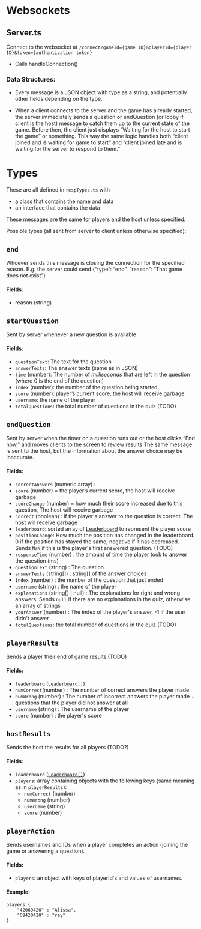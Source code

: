 # Websockets

## Server.ts
Connect to the websocket at `/connect?gameId={game ID}&playerId={player ID}&token={authentication token}`
- Calls handleConnection()

### Data Structures:

- Every message is a JSON object with type as a string, and potentially other fields depending on the type.

- When a client connects to the server and the game has already started, the server immediately sends a question or endQuestion (or lobby if client is the host) message to catch them up to the current state of the game. Before then, the client just displays “Waiting for the host to start the game” or something. This way the same logic handles both “client joined and is waiting for game to start” and “client joined late and is waiting for the server to respond to them.”


# Types

These are all defined in `respTypes.ts` with 
- a class that contains the name and data
- an interface that contains the data

These messages are the same for players and the host unless specified.

Possible types (all sent from server to client unless otherwise specified):


## `end`

Whoever sends this message is closing the connection for the specified reason. E.g. the server could send {“type”: “end”, “reason”: “That game does not exist”}

#### Fields: 
- reason (string)

## `startQuestion`

Sent by server whenever a new question is available

#### Fields: 
- `questionText`: The text for the question
- `answerTexts`: The answer texts (same as in JSON)
- `time` (number): The number of *milliseconds* that are left in the question (where 0 is the end of the question)
- `index` (number): the number of the question being started.
- `score` (number): player’s current score, the host will receive garbage
- `username`: the name of the player
- `totalQuestions`: the total number of questions in the quiz (TODO)


## `endQuestion`

Sent by server when the timer on a question runs out or the host clicks “End now,” and moves clients to the screen to review results
The same message is sent to the host, but the information about the answer choice may be inaccurate. 

#### Fields: 
- `correctAnswers` (numeric array) : 
- `score` (number) = the player’s current score, the host will receive garbage
- `scoreChange` (number) = how much their score increased due to this question, The host will receive garbage
- `correct` (boolean) : if the player's answer to the question is correct. The host will receive garbage
- `leaderboard`: sorted array of [Leaderboard](host-http.md#leaderboard) to represent the player score
- `positionChange`: How much the position has changed in the leaderboard. 0 if the position has stayed the same, negative if it has decreased. Sends `NaN` if this is the player's first answered question. (TODO)
- `responseTime` (number) : the amount of time the player took to answer the question (ms)
- `questionText` (string) : The question
- `answerTexts` (string[]) : string[] of the answer choices
- `index` (number) : the number of the question that just ended
- `username` (string) : the name of the player
- `explanations` (string[] | null) : The explanations for right and wrong answers. 
        Sends `null` if there are no explanations in the quiz, otherwise an array of strings
- `yourAnswer` (number) : The index of the player's answer, -1 if the user didn't answer
- `totalQuestions`: the total number of questions in the quiz (TODO)

## `playerResults`
Sends a player their end of game results (TODO)

#### Fields:
- `leaderboard` ([`Leaderboard[]`](host-http.md#leaderboard))
- `numCorrect`(number) : The number of correct answers the player made
- `numWrong` (number) : The number of incorrect answers the player made + questions that the player did not answer at all
- `username` (string) : The username of the player
- `score` (number) : the player's score

## `hostResults`
Sends the host the results for all players (TODO?)

#### Fields:
- `leaderboard` ([`Leaderboard[]`](host-http.md#leaderboard))
- `players`: array containing objects with the following keys (same meaning as in `playerResults`):
    - `numCorrect` (number)
    - `numWrong` (number)
    - `username` (string)
    - `score` (number)


## `playerAction`

Sends usernames and IDs when a player completes an action (joining the game or answering a question).

#### Fields: 
- `players`: an object with keys of playerId's and values of usernames.

#### Example:
```
players:{
    "42069420" : "Alissa",
    "69420420" : "ray"
}
```
